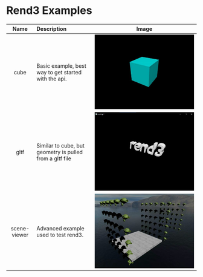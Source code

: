 # Rend3 Examples

| Name         | Description | Image |
|:------------:|:------------|-------|
| cube         | Basic example, best way to get started with the api. | ![](cube/screenshot.jpg) |
| gltf         | Similar to cube, but geometry is pulled from a gltf file | ![](gltf/screenshot.jpg) |
| scene-viewer | Advanced example used to test rend3. | ![](scene-viewer/screenshot.jpg) |
